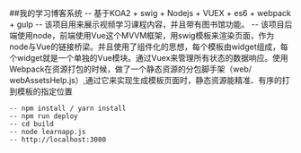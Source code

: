 ##我的学习博客系统
	-- 基于KOA2 + swig + Nodejs + VUEX + es6 + webpack + gulp
	-- 该项目用来展示视频学习课程内容，并且带有图书馆功能。
	-- 该项目后端使用node，前端使用Vue这个MVVM框架，用swig模板来渲染页面，作为node与Vue的链接桥梁。并且使用了组件化的思想，每个模板由widget组成，每个widget就是一个单独的Vue模块。通过Vuex来管理所有状态的数据响应。使用Webpack在资源打包的时候，做了一个静态资源的分包脚手架（web/ webAssetsHelp.js）,通过它来实现生成模板页面时，静态资源能精准、有序的打到模板的指定位置
	
	-- npm install / yarn install
	-- npm run deploy
	-- cd build
	-- node learnapp.js
	-- http://localhost:3000



